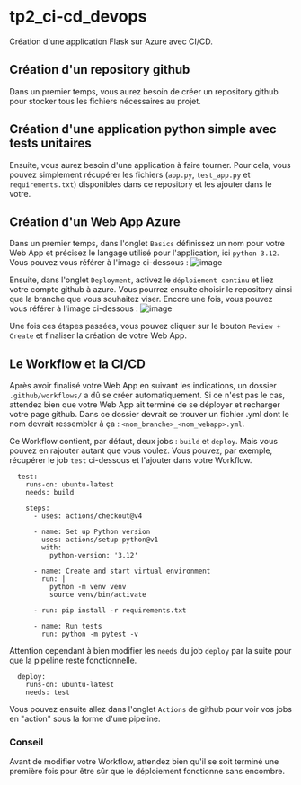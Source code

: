 # tp2_ci-cd_devops

Création d'une application Flask sur Azure avec CI/CD.

## Création d'un repository github

Dans un premier temps, vous aurez besoin de créer un repository github pour stocker tous les fichiers nécessaires au projet.

## Création d'une application python simple avec tests unitaires

Ensuite, vous aurez besoin d'une application à faire tourner. Pour cela, vous pouvez simplement récupérer les fichiers (`app.py`, `test_app.py` et `requirements.txt`) disponibles dans ce repository et les ajouter dans le votre.

## Création d'un Web App Azure

Dans un premier temps, dans l'onglet `Basics` définissez un nom pour votre Web App et précisez le langage utilisé pour l'application, ici `python 3.12`.
Vous pouvez vous référer à l'image ci-dessous :
![image](https://github.com/Viveledelire/tp2_ci-cd_devops/assets/97473758/83e53c30-fe1b-414f-9ede-6f978b9c8418)

Ensuite, dans l'onglet `Deployment`, activez le `déploiement continu` et liez votre compte github à azure. Vous pourrez ensuite choisir le repository ainsi que la branche que vous souhaitez viser.
Encore une fois, vous pouvez vous référer à l'image ci-dessous :
![image](https://github.com/Viveledelire/tp2_ci-cd_devops/assets/97473758/2d146171-31a6-40f2-a909-8d3e59fe09d5)

Une fois ces étapes passées, vous pouvez cliquer sur le bouton `Review + Create` et finaliser la création de votre Web App.

## Le Workflow et la CI/CD

Après avoir finalisé votre Web App en suivant les indications, un dossier `.github/workflows/` a dû se créer automatiquement. Si ce n'est pas le cas, attendez bien que votre Web App ait terminé de se déployer et recharger votre page github. 
Dans ce dossier devrait se trouver un fichier .yml dont le nom devrait ressembler à ça : `<nom_branche>_<nom_webapp>.yml`.

Ce Workflow contient, par défaut, deux jobs : `build` et `deploy`. Mais vous pouvez en rajouter autant que vous voulez. Vous pouvez, par exemple, récupérer le job `test` ci-dessous et l'ajouter dans votre Workflow.
```
  test:
    runs-on: ubuntu-latest
    needs: build

    steps:
      - uses: actions/checkout@v4

      - name: Set up Python version
        uses: actions/setup-python@v1
        with:
          python-version: '3.12'

      - name: Create and start virtual environment
        run: |
          python -m venv venv
          source venv/bin/activate
          
      - run: pip install -r requirements.txt 
      
      - name: Run tests
        run: python -m pytest -v
```
Attention cependant à bien modifier les `needs` du job `deploy` par la suite pour que la pipeline reste fonctionnelle.
```
  deploy:
    runs-on: ubuntu-latest
    needs: test
```
Vous pouvez ensuite allez dans l'onglet `Actions` de github pour voir vos jobs en "action" sous la forme d'une pipeline.

### Conseil

Avant de modifier votre Workflow, attendez bien qu'il se soit terminé une première fois pour être sûr que le déploiement fonctionne sans encombre.
